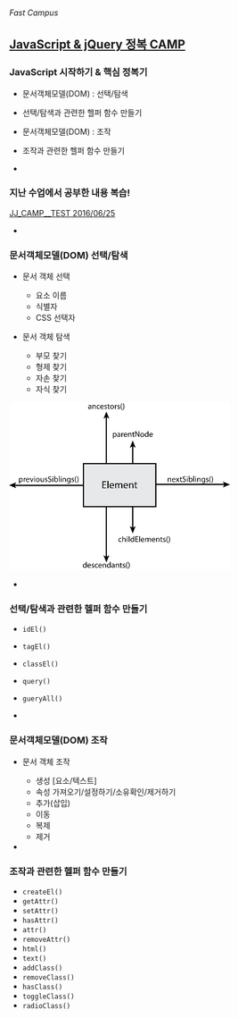 ###### Fast Campus

## [JavaScript & jQuery 정복 CAMP](http://www.fastcampus.co.kr/dev_camp_jst/)

### JavaScript 시작하기 & 핵심 정복기
- 문서객체모델(DOM) : 선택/탐색
- 선택/탐색과 관련한 헬퍼 함수 만들기
- 문서객체모델(DOM) : 조작
- 조작과 관련한 헬퍼 함수 만들기

-

### 지난 수업에서 공부한 내용 복습!

[JJ_CAMP__TEST 2016/06/25](http://goo.gl/forms/u60TM0kP925b9s9O2)

-

### 문서객체모델(DOM) **선택/탐색**

- 문서 객체 선택
  - 요소 이름
  - 식별자
  - CSS 선택자

- 문서 객체 탐색
  - 부모 찾기
  - 형제 찾기
  - 자손 찾기
  - 자식 찾기

![DOM_Traversal](../Assets/DOM_Traversal.png)

-

### 선택/탐색과 관련한 헬퍼 함수 만들기

- `idEl()`
- `tagEl()`
- `classEl()`
- `query()`
- `gueryAll()`

-

### 문서객체모델(DOM) **조작**

- 문서 객체 조작
  - 생성 [요소/텍스트]
  - 속성 가져오기/설정하기/소유확인/제거하기
  - 추가(삽입)
  - 이동
  - 복제
  - 제거

-

### 조작과 관련한 헬퍼 함수 만들기

- `createEl()`
- `getAttr()`
- `setAttr()`
- `hasAttr()`
- `attr()`
- `removeAttr()`
- `html()`
- `text()`
- `addClass()`
- `removeClass()`
- `hasClass()`
- `toggleClass()`
- `radioClass()`
